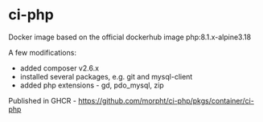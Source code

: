 # ci-php

Docker image based on the official dockerhub image php:8.1.x-alpine3.18

A few modifications:

- added composer v2.6.x
- installed several packages, e.g. git and mysql-client
- added php extensions - gd, pdo_mysql, zip

Published in GHCR - https://github.com/morpht/ci-php/pkgs/container/ci-php

